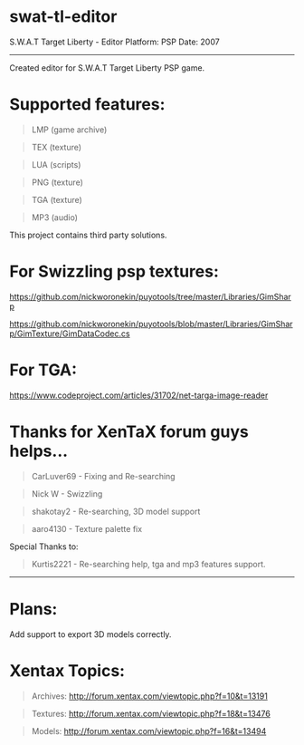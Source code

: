 # swat-tl-editor
S.W.A.T Target Liberty - Editor 
Platform: PSP
Date: 2007

-----------------------------------------------------------------------------------------------------------------------

Created editor for S.W.A.T Target Liberty PSP game.

# Supported features: 

> LMP (game archive) 

> TEX (texture)

> LUA (scripts)

> PNG (texture)

> TGA (texture)

> MP3 (audio) 

This project contains third party solutions.

# For Swizzling psp textures:

https://github.com/nickworonekin/puyotools/tree/master/Libraries/GimSharp

https://github.com/nickworonekin/puyotools/blob/master/Libraries/GimSharp/GimTexture/GimDataCodec.cs

# For TGA:

https://www.codeproject.com/articles/31702/net-targa-image-reader

# Thanks for XenTaX forum guys helps...

> CarLuver69 - Fixing and Re-searching

> Nick W  - Swizzling

> shakotay2 - Re-searching, 3D model support

> aaro4130 - Texture palette fix


Special Thanks to: 

> Kurtis2221 - Re-searching help, tga and mp3 features support.

-----------------------------------------------------------------------------------------------------------------------

# Plans:

Add support to export 3D models correctly.

# Xentax Topics:

>Archives: http://forum.xentax.com/viewtopic.php?f=10&t=13191

>Textures: http://forum.xentax.com/viewtopic.php?f=18&t=13476

>Models:   http://forum.xentax.com/viewtopic.php?f=16&t=13494
